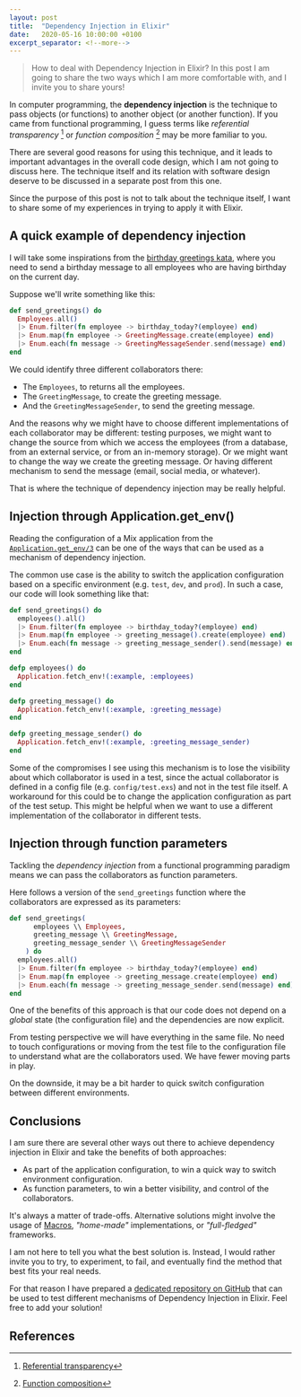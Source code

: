 ```yaml
---
layout: post
title:  "Dependency Injection in Elixir"
date:   2020-05-16 10:00:00 +0100
excerpt_separator: <!--more-->
---
```


> How to deal with Dependency Injection in Elixir? In this post I am going to share the two ways which I am more comfortable with, and I invite you to share yours!

<!--more-->

In computer programming, the **dependency injection** is the technique to pass objects (or functions) to another object (or another function). If you came from functional programming, I guess terms like _referential transparency_ [^1] or _function composition_ [^2] may be more familiar to you.

There are several good reasons for using this technique, and it leads to important advantages in the overall code design, which I am not going to discuss here. The technique itself and its relation with software design deserve to be discussed in a separate post from this one.

Since the purpose of this post is not to talk about the technique itself, I want to share some of my experiences in trying to apply it with Elixir.

## A quick example of dependency injection

I will take some inspirations from the [birthday greetings kata](https://github.com/xpmatteo/birthday-greetings-kata), where you need to send a birthday message to all employees who are having birthday on the current day.

Suppose we'll write something like this:

```elixir
def send_greetings() do
  Employees.all()
  |> Enum.filter(fn employee -> birthday_today?(employee) end)
  |> Enum.map(fn employee -> GreetingMessage.create(employee) end)
  |> Enum.each(fn message -> GreetingMessageSender.send(message) end)
end
```
We could identify three different collaborators there:

- The `Employees`, to returns all the employees.
- The `GreetingMessage`, to create the greeting message.
- And the `GreetingMessageSender`, to send the greeting message.

And the reasons why we might have to choose different implementations of each collaborator may be different: testing purposes, we might want to change the source from which we access the employees (from a database, from an external service, or from an in-memory storage). Or we might want to change the way we create the greeting message. Or having different mechanism to send the message (email, social media, or whatever).

That is where the technique of dependency injection may be really helpful.

## Injection through Application.get_env()

Reading the configuration of a Mix application from the [`Application.get_env/3`](https://hexdocs.pm/elixir/Application.html#get_env/3) can be one of the ways that can be used as a mechanism of dependency injection.

The common use case is the ability to switch the application configuration based on a specific environment (e.g. `test`, `dev`, and `prod`). In such a case, our code will look something like that:

```elixir
def send_greetings() do
  employees().all()
  |> Enum.filter(fn employee -> birthday_today?(employee) end)
  |> Enum.map(fn employee -> greeting_message().create(employee) end)
  |> Enum.each(fn message -> greeting_message_sender().send(message) end)
end

defp employees() do
  Application.fetch_env!(:example, :employees)
end

defp greeting_message() do
  Application.fetch_env!(:example, :greeting_message)
end

defp greeting_message_sender() do
  Application.fetch_env!(:example, :greeting_message_sender)
end
```

Some of the compromises I see using this mechanism is to lose the visibility about which collaborator is used in a test, since the actual collaborator is defined in a config file (e.g. `config/test.exs`) and not in the test file itself. A workaround for this could be to change the application configuration as part of the test setup. This might be helpful when we want to use a different implementation of the collaborator in different tests.

## Injection through function parameters

Tackling the _dependency injection_ from a functional programming paradigm means we can pass the collaborators as function parameters.

Here follows a version of the `send_greetings` function where the collaborators are expressed as its parameters:

```elixir
def send_greetings(
      employees \\ Employees,
      greeting_message \\ GreetingMessage,
      greeting_message_sender \\ GreetingMessageSender
    ) do
  employees.all()
  |> Enum.filter(fn employee -> birthday_today?(employee) end)
  |> Enum.map(fn employee -> greeting_message.create(employee) end)
  |> Enum.each(fn message -> greeting_message_sender.send(message) end)
end
```

One of the benefits of this approach is that our code does not depend on a _global_ state (the configuration file) and the dependencies are now explicit.

From testing perspective we will have everything in the same file. No need to touch configurations or moving from the test file to the configuration file to understand what are the collaborators used. We have fewer moving parts in play.

On the downside, it may be a bit harder to quick switch configuration between different environments.

## Conclusions

I am sure there are several other ways out there to achieve dependency injection in Elixir and take the benefits of both approaches:

- As part of the application configuration, to win a quick way to switch environment configuration.
- As function parameters, to win a better visibility, and control of the collaborators.

It's always a matter of trade-offs. Alternative solutions might involve the usage of [Macros](https://elixir-lang.org/getting-started/meta/macros.html), _"home-made"_ implementations, or _"full-fledged"_ frameworks.

I am not here to tell you what the best solution is. Instead, I would rather invite you to try, to experiment, to fail, and eventually find the method that best fits your real needs.

For that reason I have prepared a [dedicated repository on GitHub](https://github.com/joebew42/dependency_injection_in_elixir) that can be used to test different mechanisms of Dependency Injection in Elixir. Feel free to add your solution!

## References

[^1]: [Referential transparency](https://en.wikipedia.org/wiki/Referential_transparency)
[^2]: [Function composition](https://en.wikipedia.org/wiki/Function_composition_(computer_science))
